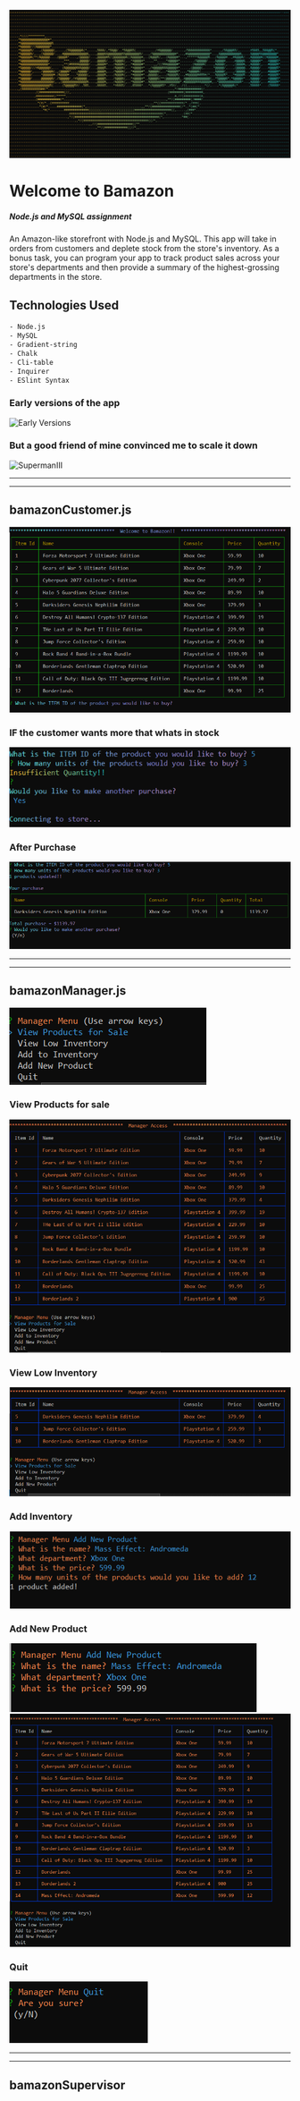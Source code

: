 ![Bamazon Logo](assets/images/Capture.PNG)
# Welcome to Bamazon
##### Node.js and MySQL assignment
An Amazon-like storefront with Node.js and MySQL. This app will take in orders from customers and deplete stock from the store's inventory. As a bonus task, you can program your app to track product sales across your store's departments and then provide a summary of the highest-grossing departments in the store.

## Technologies Used
    - Node.js
    - MySQL
    - Gradient-string
    - Chalk
    - Cli-table
    - Inquirer
    - ESlint Syntax
### Early versions of the app
![Early Versions](https://media3.giphy.com/media/14sIKFLfUEeCti/source.gif)

### But a good friend of mine convinced me to scale it down
![SupermanIII](http://giphygifs.s3.amazonaws.com/media/RwhxqNGjabxLO/giphy.gif)
***
***
## bamazonCustomer.js
![Table](assets/images/Capture1.PNG)

### IF the customer wants more that whats in stock
![Unsuccessful](assets/images/Capture3.PNG)

### After Purchase
![Questions](assets/images/Capture2.PNG)
***
***
## bamazonManager.js
![Manager Menu](assets/images/Capture4.PNG)

### View Products for sale
![Display Products](assets/images/Capture5.PNG)

### View Low Inventory
![Low Inventory](assets/images/Capture6.PNG)

### Add Inventory
![Add Inventory](assets/images/Capture7.PNG)

### Add New Product
![Add new Product](assets/images/Capture8.PNG)
![Add new Product](assets/images/Capture9.PNG)

### Quit
![Quit](assets/images/Capture10.PNG)
***
***
## bamazonSupervisor